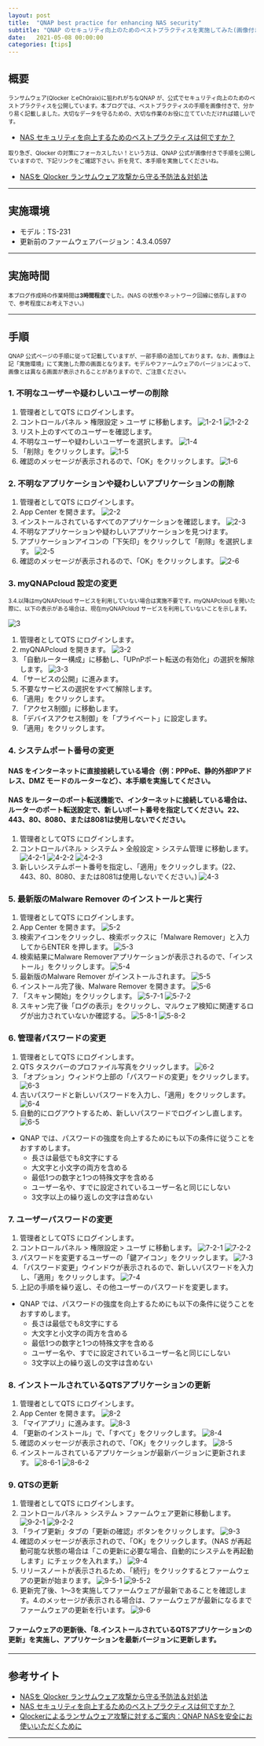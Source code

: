 ```yaml
---
layout: post
title:  "QNAP best practice for enhancing NAS security"
subtitle: "QNAP のセキュリティ向上のためのベストプラクティスを実施してみた(画像付き)"
date:   2021-05-08 00:00:00
categories: [tips]
---
```



## 概要
<span style="font-size: 80%;">ランサムウェア(Qlocker とeCh0raix)に狙われがちなQNAP が、公式でセキュリティ向上のためのベストプラクティスを公開しています。本ブログでは、ベストプラクティスの手順を画像付きで、分かり易く記載しました。大切なデータを守るための、大切な作業のお役に立てていただければ嬉しいです。</span>

- [NAS セキュリティを向上するためのベストプラクティスは何ですか？](https://www.qnap.com/ja-jp/how-to/faq/article/nas-%E3%82%BB%E3%82%AD%E3%83%A5%E3%83%AA%E3%83%86%E3%82%A3%E3%82%92%E5%90%91%E4%B8%8A%E3%81%99%E3%82%8B%E3%81%9F%E3%82%81%E3%81%AE%E3%83%99%E3%82%B9%E3%83%88%E3%83%97%E3%83%A9%E3%82%AF%E3%83%86%E3%82%A3%E3%82%B9%E3%81%AF%E4%BD%95%E3%81%A7%E3%81%99%E3%81%8B)

<span style="font-size: 80%;">取り急ぎ、Qlocker の対策にフォーカスしたい！という方は、QNAP 公式が画像付きで手順を公開していますので、下記リンクをご確認下さい。折を見て、本手順を実施してくださいね。</span>

- [NASを Qlocker ランサムウェア攻撃から守る予防法＆対処法](https://note.com/qnap/n/n2e6f7106921e) 

***

## 実施環境
- モデル：TS-231
- 更新前のファームウェアバージョン：4.3.4.0597

***

## 実施時間
<span style="font-size: 80%;">本ブログ作成時の作業時間は**3時間程度**でした。(NAS の状態やネットワーク回線に依存しますので、参考程度にお考え下さい。)</span>

***

## 手順
<span style="font-size: 80%;">QNAP 公式ページの手順に従って記載していますが、一部手順の追加しております。なお、画像は上記「実施環境」にて実施した際の画面となります。モデルやファームウェアのバージョンによって、画像とは異なる画面が表示されることがありますので、ご注意ください。</span>

### 1. 不明なユーザーや疑わしいユーザーの削除
  1. 管理者としてQTS にログインします。
  2. コントロールパネル > 権限設定 > ユーザ に移動します。
  ![1-2-1]({{site.baseurl}}/images/qnap_bp/qnap_bp_1-2-1.png)
  ![1-2-2]({{site.baseurl}}/images/qnap_bp/qnap_bp_1-2-2.png)
  3. リスト上のすべてのユーザーを確認します。
  4. 不明なユーザーや疑わしいユーザーを選択します。
  ![1-4]({{site.baseurl}}/images/qnap_bp/qnap_bp_1-4.png)
  5. 「削除」をクリックします。
  ![1-5]({{site.baseurl}}/images/qnap_bp/qnap_bp_1-5.png)
  6. 確認のメッセージが表示されるので、「OK」をクリックします。
  ![1-6]({{site.baseurl}}/images/qnap_bp/qnap_bp_1-6.png)


### 2. 不明なアプリケーションや疑わしいアプリケーションの削除
  1. 管理者としてQTS にログインします。
  2. App Center を開きます。
  ![2-2]({{site.baseurl}}/images/qnap_bp/qnap_bp_2-2.png)
  3. インストールされているすべてのアプリケーションを確認します。
  ![2-3]({{site.baseurl}}/images/qnap_bp/qnap_bp_2-3.png)
  4. 不明なアプリケーションや疑わしいアプリケーションを見つけます。
  5. アプリケーションアイコンの「下矢印」をクリックして「削除」を選択します。
  ![2-5]({{site.baseurl}}/images/qnap_bp/qnap_bp_2-5.png)
  6. 確認のメッセージが表示されるので、「OK」をクリックします。
  ![2-6]({{site.baseurl}}/images/qnap_bp/qnap_bp_2-6.png)


### 3. myQNAPcloud 設定の変更
  <span style="font-size: 80%;"> 3.4.以降はmyQNAPcloud サービスを利用していない場合は実施不要です。myQNAPcloud を開いた際に、以下の表示がある場合は、現在myQNAPcloud サービスを利用していないことを示します。</span>

  ![3]({{site.baseurl}}/images/qnap_bp/qnap_bp_3.png) 

  1. 管理者としてQTS にログインします。
  2. myQNAPcloud を開きます。
  ![3-2]({{site.baseurl}}/images/qnap_bp/qnap_bp_3-2.png) 
  3. 「自動ルーター構成」に移動し、「UPnPポート転送の有効化」の選択を解除します。
  ![3-3]({{site.baseurl}}/images/qnap_bp/qnap_bp_3-3.png) 
  4. 「サービスの公開」に進みます。
  5. 不要なサービスの選択をすべて解除します。
  6. 「適用」をクリックします。
  7. 「アクセス制御」に移動します。
  8. 「デバイスアクセス制御」を「プライベート」に設定します。
  9. 「適用」をクリックします。

### 4. システムポート番号の変更
#### NAS をインターネットに直接接続している場合（例：PPPoE、静的外部IPアドレス、DMZ モードのルーターなど）、本手順を実施してください。
#### NAS をルーターのポート転送機能で、インターネットに接続している場合は、ルーターのポート転送設定で、新しいポート番号を指定してください。22、443、80、8080、または8081は使用しないでください。

  1. 管理者としてQTS にログインします。
  2. コントロールパネル > システム > 全般設定 > システム管理 に移動します。
  ![4-2-1]({{site.baseurl}}/images/qnap_bp/qnap_bp_4-2-1.png)
  ![4-2-2]({{site.baseurl}}/images/qnap_bp/qnap_bp_4-2-2.png)
  ![4-2-3]({{site.baseurl}}/images/qnap_bp/qnap_bp_4-2-3.png)
  3. 新しいシステムポート番号を指定し、「適用」をクリックします。(22、443、80、8080、または8081は使用しないでください。)
  ![4-3]({{site.baseurl}}/images/qnap_bp/qnap_bp_4-3.png)
　

### 5. 最新版のMalware Remover のインストールと実行
  1. 管理者としてQTS にログインします。
  2. App Center を開きます。
  ![5-2]({{site.baseurl}}/images/qnap_bp/qnap_bp_5-2.png)
  3. 検索アイコンをクリックし、検索ボックスに「Malware Remover」と入力してからENTER を押します。
  ![5-3]({{site.baseurl}}/images/qnap_bp/qnap_bp_5-3.png)
  4. 検索結果にMalware Removerアプリケーションが表示されるので、「インストール」をクリックします。
  ![5-4]({{site.baseurl}}/images/qnap_bp/qnap_bp_5-4.png) 
  5. 最新版のMalware Remover がインストールされます。
  ![5-5]({{site.baseurl}}/images/qnap_bp/qnap_bp_5-5.png)
  6. インストール完了後、Malware Remover を開きます。
  ![5-6]({{site.baseurl}}/images/qnap_bp/qnap_bp_5-6.png)
  7. 「スキャン開始」をクリックします。
  ![5-7-1]({{site.baseurl}}/images/qnap_bp/qnap_bp_5-7-1.png)
  ![5-7-2]({{site.baseurl}}/images/qnap_bp/qnap_bp_5-7-2.png)
  8. スキャン完了後「ログの表示」をクリックし、マルウェア検知に関連するログが出力されていないか確認する。
  ![5-8-1]({{site.baseurl}}/images/qnap_bp/qnap_bp_5-8-1.png)
  ![5-8-2]({{site.baseurl}}/images/qnap_bp/qnap_bp_5-8-2.png)


### 6. 管理者パスワードの変更
  1. 管理者としてQTS にログインします。
  2. QTS タスクバーのプロファイル写真をクリックします。
  ![6-2]({{site.baseurl}}/images/qnap_bp/qnap_bp_6-2.png)
  3. 「オプション」ウィンドウ上部の「パスワードの変更」をクリックします。
  ![6-3]({{site.baseurl}}/images/qnap_bp/qnap_bp_6-3.png)
  4. 古いパスワードと新しいパスワードを入力し、「適用」をクリックします。
  ![6-4]({{site.baseurl}}/images/qnap_bp/qnap_bp_6-4.png)
  5. 自動的にログアウトするため、新しいパスワードでログインし直します。
  ![6-5]({{site.baseurl}}/images/qnap_bp/qnap_bp_6-5.png)

  - QNAP では、パスワードの強度を向上するためにも以下の条件に従うことをおすすめします。
    - 長さは最低でも8文字にする
    - 大文字と小文字の両方を含める
    - 最低1つの数字と1つの特殊文字を含める
    - ユーザー名や、すでに設定されているユーザー名と同じにしない
    - 3文字以上の繰り返しの文字は含めない


### 7. ユーザーパスワードの変更
  1. 管理者としてQTS にログインします。
  2. コントロールパネル > 権限設定 > ユーザ に移動します。
  ![7-2-1]({{site.baseurl}}/images/qnap_bp/qnap_bp_7-2-1.png)
  ![7-2-2]({{site.baseurl}}/images/qnap_bp/qnap_bp_7-2-2.png)
  3. パスワードを変更するユーザーの「鍵アイコン」をクリックします。
  ![7-3]({{site.baseurl}}/images/qnap_bp/qnap_bp_7-3.png)
  4. 「パスワード変更」ウインドウが表示されるので、新しいパスワードを入力し、「適用」をクリックします。
  ![7-4]({{site.baseurl}}/images/qnap_bp/qnap_bp_7-4.png)
  5. 上記の手順を繰り返し、その他ユーザーのパスワードを変更します。  

  - QNAP では、パスワードの強度を向上するためにも以下の条件に従うことをおすすめします。
    - 長さは最低でも8文字にする
    - 大文字と小文字の両方を含める
    - 最低1つの数字と1つの特殊文字を含める
    - ユーザー名や、すでに設定されているユーザー名と同じにしない
    - 3文字以上の繰り返しの文字は含めない


### 8. インストールされているQTSアプリケーションの更新
  1. 管理者としてQTS にログインします。
  2. App Center を開きます。
  ![8-2]({{site.baseurl}}/images/qnap_bp/qnap_bp_8-2.png)
  3. 「マイアプリ」に進みます。
  ![8-3]({{site.baseurl}}/images/qnap_bp/qnap_bp_8-3.png)
  4. 「更新のインストール」で、「すべて」をクリックします。
  ![8-4]({{site.baseurl}}/images/qnap_bp/qnap_bp_8-4.png)
  5. 確認のメッセージが表示されので、「OK」をクリックします。
  ![8-5]({{site.baseurl}}/images/qnap_bp/qnap_bp_8-5.png)
  6. インストールされているアプリケーションが最新バージョンに更新されます。
  ![8-6-1]({{site.baseurl}}/images/qnap_bp/qnap_bp_8-6-1.png)
  ![8-6-2]({{site.baseurl}}/images/qnap_bp/qnap_bp_8-6-2.png)


### 9. QTSの更新
  1. 管理者としてQTS にログインします。
  2. コントロールパネル > システム > ファームウェア更新に移動します。
  ![9-2-1]({{site.baseurl}}/images/qnap_bp/qnap_bp_9-2-1.png)
  ![9-2-2]({{site.baseurl}}/images/qnap_bp/qnap_bp_9-2-2.png)
  3. 「ライブ更新」タブの「更新の確認」ボタンをクリックします。
  ![9-3]({{site.baseurl}}/images/qnap_bp/qnap_bp_9-3.png)
  4. 確認のメッセージが表示されので、「OK」をクリックします。（NAS が再起動可能な状態の場合は「この更新に必要な場合、自動的にシステムを再起動します」にチェックを入れます。）
  ![9-4]({{site.baseurl}}/images/qnap_bp/qnap_bp_9-4.png)
  5. リリースノートが表示されるため、「続行」をクリックするとファームウェアの更新が始まります。
  ![9-5-1]({{site.baseurl}}/images/qnap_bp/qnap_bp_9-5-1.png)
  ![9-5-2]({{site.baseurl}}/images/qnap_bp/qnap_bp_9-5-2.png)
  6. 更新完了後、1～3を実施してファームウェアが最新であることを確認します。4.のメッセージが表示される場合は、ファームウェアが最新になるまでファームウェアの更新を行います。
  ![9-6]({{site.baseurl}}/images/qnap_bp/qnap_bp_9-6.png)

#### ファームウェアの更新後、「8.インストールされているQTSアプリケーションの更新」を実施し、アプリケーションを最新バージョンに更新します。

***

## 参考サイト 
- [NASを Qlocker ランサムウェア攻撃から守る予防法＆対処法](https://note.com/qnap/n/n2e6f7106921e)
- [NAS セキュリティを向上するためのベストプラクティスは何ですか？](https://www.qnap.com/ja-jp/how-to/faq/article/nas-%E3%82%BB%E3%82%AD%E3%83%A5%E3%83%AA%E3%83%86%E3%82%A3%E3%82%92%E5%90%91%E4%B8%8A%E3%81%99%E3%82%8B%E3%81%9F%E3%82%81%E3%81%AE%E3%83%99%E3%82%B9%E3%83%88%E3%83%97%E3%83%A9%E3%82%AF%E3%83%86%E3%82%A3%E3%82%B9%E3%81%AF%E4%BD%95%E3%81%A7%E3%81%99%E3%81%8B)
- [Qlockerによるランサムウェア攻撃に対するご案内：QNAP NASを安全にお使いいただくために](https://www.qnap.com/ja-jp/news/2021/qlocker-%E3%81%AB%E3%82%88%E3%82%8B%E3%83%A9%E3%83%B3%E3%82%B5%E3%83%A0%E3%82%A6%E3%82%A7%E3%82%A2%E6%94%BB%E6%92%83%E3%81%AB%E5%AF%BE%E3%81%99%E3%82%8B%E3%81%94%E6%A1%88%E5%86%85qnap-nas-%E3%82%92%E5%AE%89%E5%85%A8%E3%81%AB%E3%81%8A%E4%BD%BF%E3%81%84%E3%81%84%E3%81%9F%E3%81%A0%E3%81%8F%E3%81%9F%E3%82%81%E3%81%AB)

***

